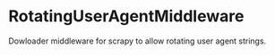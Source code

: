 # RotatingUserAgentMiddleware
Dowloader middleware for scrapy to allow rotating user agent strings.
